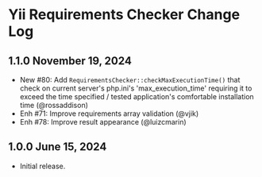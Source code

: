 # Yii Requirements Checker Change Log

## 1.1.0 November 19, 2024

- New #80: Add `RequirementsChecker::checkMaxExecutionTime()` that check on current server's php.ini's
  'max_execution_time' requiring it to exceed the time specified / tested application's comfortable installation
  time (@rossaddison)
- Enh #71: Improve requirements array validation (@vjik)
- Enh #78: Improve result appearance (@luizcmarin)
  
## 1.0.0 June 15, 2024

- Initial release.
